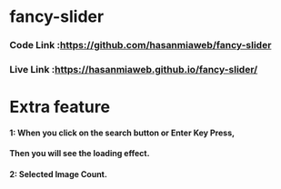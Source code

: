 # fancy-slider

### Code Link :https://github.com/hasanmiaweb/fancy-slider

### Live Link :https://hasanmiaweb.github.io/fancy-slider/

# Extra feature

#### 1: When you click on the search button or Enter Key Press,

#### Then you will see the loading effect.

#### 2: Selected Image Count.
